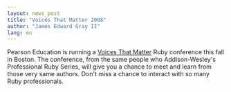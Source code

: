 ```yaml
---
layout: news_post
title: "Voices That Matter 2008"
author: "James Edward Gray II"
lang: en
---
```


Pearson Education is running a [Voices That Matter][1] Ruby conference
this fall in Boston. The conference, from the same people who
Addison-Wesley\'s Professional Ruby Series, will give you a chance to
meet and learn from those very same authors. Don\'t miss a chance to
interact with so many Ruby professionals.



[1]: http://www.voicesthatmatter.com/ruby2008/ 

